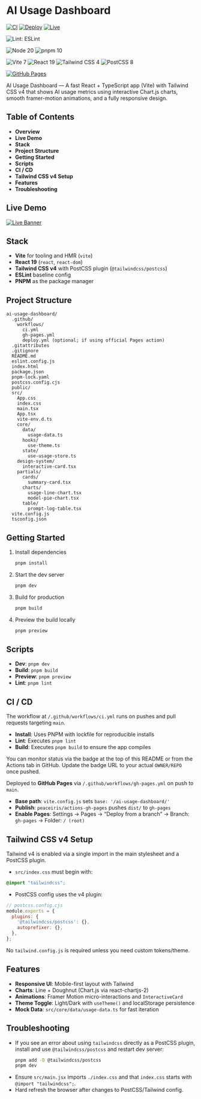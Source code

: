 # AI Usage Dashboard

<!-- Badges -->
<!-- CI & Deploy -->
[![CI](https://github.com/ChainsQueen/ai-usage-dashboard/actions/workflows/ci.yml/badge.svg)](https://github.com/ChainsQueen/ai-usage-dashboard/actions/workflows/ci.yml)
[![Deploy](https://github.com/ChainsQueen/ai-usage-dashboard/actions/workflows/gh-pages.yml/badge.svg)](https://github.com/ChainsQueen/ai-usage-dashboard/actions/workflows/gh-pages.yml)
[![Live](https://img.shields.io/website?url=https%3A%2F%2Fchainsqueen.github.io%2Fai-usage-dashboard%2F&label=Live&logo=github&logoColor=white)](https://chainsqueen.github.io/ai-usage-dashboard/)

<!-- Quality -->
![Lint: ESLint](https://img.shields.io/badge/lint-eslint-4B32C3?logo=eslint&logoColor=white)

<!-- Runtime & Package Manager -->
![Node 20](https://img.shields.io/badge/Node-20.x-339933?logo=nodedotjs&logoColor=white)
![pnpm 10](https://img.shields.io/badge/pnpm-10.x-F69220?logo=pnpm&logoColor=white)

<!-- Frameworks & Tooling -->
![Vite 7](https://img.shields.io/badge/Vite-7-646CFF?logo=vite&logoColor=white)
![React 19](https://img.shields.io/badge/React-19-61DAFB?logo=react&logoColor=white)
![Tailwind CSS 4](https://img.shields.io/badge/Tailwind%20CSS-4-38B2AC?logo=tailwindcss&logoColor=white)
![PostCSS 8](https://img.shields.io/badge/PostCSS-8-DD3A0A?logo=postcss&logoColor=white)

<!-- Hosting -->
[![GitHub Pages](https://img.shields.io/badge/Hosting-GitHub%20Pages-222?logo=github&logoColor=white)](https://chainsqueen.github.io/ai-usage-dashboard/)

AI Usage Dashboard — A fast React + TypeScript app (Vite) with Tailwind CSS v4 that shows AI usage metrics using interactive Chart.js charts, smooth framer-motion animations, and a fully responsive design.

## Table of Contents

- **Overview**
- **Live Demo**
- **Stack**
- **Project Structure**
- **Getting Started**
- **Scripts**
- **CI / CD**
- **Tailwind CSS v4 Setup**
- **Features**
- **Troubleshooting**

## Live Demo

[![Live Banner](https://img.shields.io/website?url=https%3A%2F%2Fchainsqueen.github.io%2Fai-usage-dashboard%2F&label=Open%20App&logo=github&logoColor=white)](https://chainsqueen.github.io/ai-usage-dashboard/)

## Stack

- **Vite** for tooling and HMR (`vite`)
- **React 19** (`react`, `react-dom`)
- **Tailwind CSS v4** with PostCSS plugin (`@tailwindcss/postcss`)
- **ESLint** baseline config
- **PNPM** as the package manager

## Project Structure

```
ai-usage-dashboard/
  .github/
    workflows/
      ci.yml
      gh-pages.yml
      deploy.yml (optional; if using official Pages action)
  .gitattributes
  .gitignore
  README.md
  eslint.config.js
  index.html
  package.json
  pnpm-lock.yaml
  postcss.config.cjs
  public/
  src/
    App.css
    index.css
    main.tsx
    App.tsx
    vite-env.d.ts
    core/
      data/
        usage-data.ts
      hooks/
        use-theme.ts
      state/
        use-usage-store.ts
    design-system/
      interactive-card.tsx
    partials/
      cards/
        summary-card.tsx
      charts/
        usage-line-chart.tsx
        model-pie-chart.tsx
      table/
        prompt-log-table.tsx
  vite.config.js
  tsconfig.json
```

## Getting Started

1. Install dependencies
   ```sh
   pnpm install
   ```
2. Start the dev server
   ```sh
   pnpm dev
   ```
3. Build for production
   ```sh
   pnpm build
   ```
4. Preview the build locally
   ```sh
   pnpm preview
   ```

## Scripts

- **Dev**: `pnpm dev`
- **Build**: `pnpm build`
- **Preview**: `pnpm preview`
- **Lint**: `pnpm lint`

## CI / CD

The workflow at `/.github/workflows/ci.yml` runs on pushes and pull requests targeting `main`.

- **Install**: Uses PNPM with lockfile for reproducible installs
- **Lint**: Executes `pnpm lint`
- **Build**: Executes `pnpm build` to ensure the app compiles

You can monitor status via the badge at the top of this README or from the Actions tab in GitHub. Update the badge URL to your actual `OWNER/REPO` once pushed.

Deployed to **GitHub Pages** via `/.github/workflows/gh-pages.yml` on push to `main`.

- **Base path**: `vite.config.js` sets `base: '/ai-usage-dashboard/'`
- **Publish**: `peaceiris/actions-gh-pages` pushes `dist/` to `gh-pages`
- **Enable Pages**: Settings → Pages → “Deploy from a branch” → Branch: `gh-pages` → Folder: `/ (root)`

## Tailwind CSS v4 Setup

Tailwind v4 is enabled via a single import in the main stylesheet and a PostCSS plugin.

- `src/index.css` must begin with:

```css
@import "tailwindcss";
```

- PostCSS config uses the v4 plugin:

```js
// postcss.config.cjs
module.exports = {
  plugins: {
    '@tailwindcss/postcss': {},
    autoprefixer: {},
  },
};
```

No `tailwind.config.js` is required unless you need custom tokens/theme.

## Features

- **Responsive UI**: Mobile-first layout with Tailwind
- **Charts**: Line + Doughnut (Chart.js via react-chartjs-2)
- **Animations**: Framer Motion micro-interactions and `InteractiveCard`
- **Theme Toggle**: Light/Dark with `useTheme()` and localStorage persistence
- **Mock Data**: `src/core/data/usage-data.ts` for fast iteration

## Troubleshooting

- If you see an error about using `tailwindcss` directly as a PostCSS plugin, install and use `@tailwindcss/postcss` and restart dev server:
  ```sh
  pnpm add -D @tailwindcss/postcss
  pnpm dev
  ```
- Ensure `src/main.jsx` imports `./index.css` and that `index.css` starts with `@import "tailwindcss";`.
- Hard refresh the browser after changes to PostCSS/Tailwind config.
